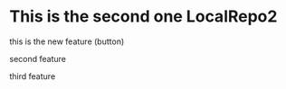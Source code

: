 # This is the second one LocalRepo2
<p>this is the new feature (button)<p>
<p>second feature <p>
<p>third feature <p>

